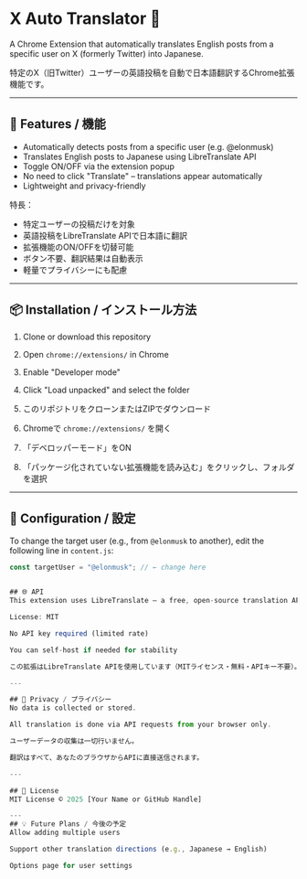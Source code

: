 # X Auto Translator 🚀

A Chrome Extension that automatically translates English posts from a specific user on X (formerly Twitter) into Japanese.

特定のX（旧Twitter）ユーザーの英語投稿を自動で日本語翻訳するChrome拡張機能です。

---

## 🧩 Features / 機能

- Automatically detects posts from a specific user (e.g. @elonmusk)
- Translates English posts to Japanese using LibreTranslate API
- Toggle ON/OFF via the extension popup
- No need to click "Translate" – translations appear automatically
- Lightweight and privacy-friendly

特長：
- 特定ユーザーの投稿だけを対象
- 英語投稿をLibreTranslate APIで日本語に翻訳
- 拡張機能のON/OFFを切替可能
- ボタン不要、翻訳結果は自動表示
- 軽量でプライバシーにも配慮

---

## 📦 Installation / インストール方法

1. Clone or download this repository
2. Open `chrome://extensions/` in Chrome
3. Enable "Developer mode"
4. Click "Load unpacked" and select the folder

1. このリポジトリをクローンまたはZIPでダウンロード  
2. Chromeで `chrome://extensions/` を開く  
3. 「デベロッパーモード」をON  
4. 「パッケージ化されていない拡張機能を読み込む」をクリックし、フォルダを選択

---

## 🔧 Configuration / 設定

To change the target user (e.g., from `@elonmusk` to another), edit the following line in `content.js`:

```js
const targetUser = "@elonmusk"; // ← change here


## 🌐 API
This extension uses LibreTranslate – a free, open-source translation API.

License: MIT

No API key required (limited rate)

You can self-host if needed for stability

この拡張はLibreTranslate APIを使用しています（MITライセンス・無料・APIキー不要）。

---

## 🔐 Privacy / プライバシー
No data is collected or stored.

All translation is done via API requests from your browser only.

ユーザーデータの収集は一切行いません。

翻訳はすべて、あなたのブラウザからAPIに直接送信されます。

---

## 📄 License
MIT License © 2025 [Your Name or GitHub Handle]

---  
## 💡 Future Plans / 今後の予定
Allow adding multiple users

Support other translation directions (e.g., Japanese → English)

Options page for user settings






